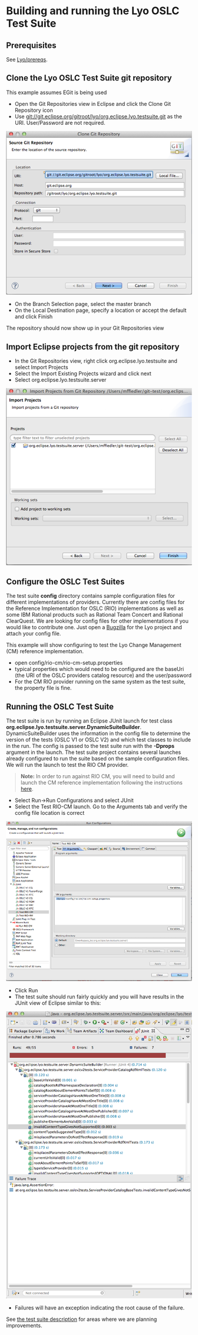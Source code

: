 # Building and running the Lyo OSLC Test Suite

## Prerequisites

See [Lyo/prereqs](Lyo/prereqs "wikilink").

## Clone the Lyo OSLC Test Suite git repository

This example assumes EGit is being used

-   Open the Git Repositories view in Eclipse and click the Clone Git
    Repository icon
-   Use
    <git://git.eclipse.org/gitroot/lyo/org.eclipse.lyo.testsuite.git> as
    the URI. User/Password are not required.

![](img/1-Lyo-testsuite-git-repo.png "Lyo-testsuite-git-repo.png")

-   On the Branch Selection page, select the master branch
-   On the Local Destination page, specify a location or accept the
    default and click Finish

The repository should now show up in your Git Repositories view

## Import Eclipse projects from the git repository

-   In the Git Repositories view, right click org.eclipse.lyo.testsuite
    and select Import Projects
-   Select the Import Existing Projects wizard and click next
-   Select org.eclipse.lyo.testsuite.server

![](img/2-Lyo-testsuite-import-projects.png "Lyo-testsuite-import-projects.png")

## Configure the OSLC Test Suites

The test suite **config** directory contains sample configuration files
for different implementations of providers. Currently there are config
files for the Reference Implementation for OSLC (RIO) implementations as
well as some IBM Rational products such as Rational Team Concert and
Rational ClearQuest. We are looking for config files for other
implementations if you would like to contribute one. Just open a
[Bugzilla](http://bugs.eclipse.org) for the Lyo project and attach your
config file.

This example will show configuring to test the Lyo Change Management
(CM) reference implementation.

-   open config/rio-cm/rio-cm-setup.properties
-   typical properties which would need to be configured are the baseUri
    (the URI of the OSLC providers catalog resource) and the
    user/password
-   For the CM RIO provider running on the same system as the test
    suite, the property file is fine.

## Running the OSLC Test Suite

The test suite is run by running an Eclipse JUnit launch for test class
**org.eclipse.lyo.testsuite.server.DynamicSuiteBuilder**.
DynamicSuiteBuilder uses the information in the config file to determine
the version of the tests (OSLC V1 or OSLC V2) and which test classes to
include in the run. The config is passed to the test suite run with the
**-Dprops** argument in the launch. The test suite project contains
several launches already configured to run the suite based on the sample
configuration files. We will run the launch to test the RIO CM provider.

> **Note:** In order to run against RIO CM, you will need to build and
> launch the CM reference implementation following the instructions
> [here](http://wiki.eclipse.org/Lyo/BuildRIO).

-   Select Run-&gt;Run Configurations and select JUnit
-   Select the Test RIO-CM launch. Go to the Arguments tab and verify
    the config file location is correct

![](img/3-Lyo-testsuite-launch.png "Lyo-testsuite-launch.png")

-   Click Run
-   The test suite should run fairly quickly and you will have results
    in the JUnit view of Eclipse similar to this:

![](img/4-Lyo-testsuite-result.png "Lyo-testsuite-result.png")

-   Failures will have an exception indicating the root cause of the
    failure.

See [ the test suite description](Lyo/LyoTestSuite "wikilink") for areas
where we are planning improvements.
